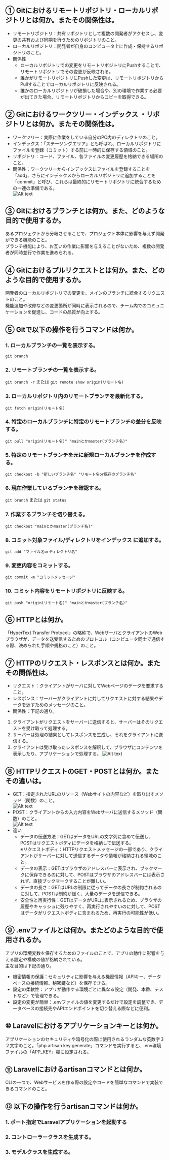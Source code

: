 ## ① Gitにおけるリモートリポジトリ・ローカルリポジトリとは何か。またその関係性は。

* リモートリポジトリ：共有リポジトリとして複数の開発者がアクセスし、変更の共有および同期を行うためのリポジトリのこと。
* ローカルリポジトリ：開発者が自身のコンピュータ上に作成・保持するリポジトリのこと。
* 関係性
    * ローカルリポジトリでの変更をリモートリポジトリにPushすることで、リモートリポジトリでその変更が反映される。
    * 誰かがリモートリポジトリにPushした変更は、リモートリポジトリからPullすることでローカルリポジトリに反映される。
    * 誰かのローカルリポジトリが破損した場合や、別の環境で作業する必要が出てきた場合、リモートリポジトリからコピーを取得できる。

## ② Gitにおけるワークツリー・インデックス ・リポジトリとは何か。またその関係性は。

* ワークツリー：実際に作業をしている自分のPC内のディレクトリのこと。
* インデックス：「ステージングエリア」とも呼ばれ、ローカルリポジトリにファイルを登録（コミット）する前に一時的に保存する領域のこと。
* リポジトリ：コード、ファイル、各ファイルの変更履歴を格納できる場所のこと。
* 関係性：ワークツリーからインデックスにファイルを登録することを「add」、さらにインデックスからローカルリポジトリに追加することを「commit」と呼び、これらは最終的にリモートリポジトリに統合するための一連の準備である。  
![Alt text](../img/08-1_1.png)

## ③ Gitにおけるブランチとは何か。また、どのような目的で使用するか。

あるプロジェクトから分岐させることで、プロジェクト本体に影響を与えず開発ができる機能のこと。  
ブランチ機能により、お互いの作業に影響を与えることがないため、複数の開発者が同時並行で作業を進められる。

## ④ Gitにおけるプルリクエストとは何か。また、どのような目的で使用するか。

開発者のローカルリポジトリでの変更を、メインのブランチに統合するリクエストのこと。  
機能追加や改修などの変更箇所が同時に表示されるので、チーム内でのコミュニケーションを促進し、コードの品質が向上する。

## ⑤ Gitで以下の操作を行うコマンドは何か。

### 1. ローカルブランチの一覧を表示する。

`git branch`

### 2. リモートブランチの一覧を表示する。

`git branch -r` または `git remote show origin(リモート名)`

### 3. ローカルリポジトリ内のリモートブランチを最新化する。

`git fetch origin(リモート名)`

### 4. 特定のローカルブランチに特定のリモートブランチの差分を反映する。

`git pull "origin(リモート名)" "mainとかmaster(ブランチ名)"`

### 5. 特定のリモートブランチを元に新規ローカルブランチを作成する。

`git checkout -b "新しいブランチ名" "リモート名or既存のブランチ名"`

### 6. 現在作業しているブランチを確認する。

`git branch` または `git status`

### 7. 作業するブランチを切り替える。

`git checkout "mainとかmaster(ブランチ名)"`

### 8. コミット対象ファイル/ディレクトリをインデックス に追加する。

`git add "ファイル名orディレクトリ名"`

### 9. 変更内容をコミットする。

`git commit -m "コミットメッセージ"`

### 10. コミット内容をリモートリポジトリに反映する。

`git push "origin(リモート名)" "mainとかmaster(ブランチ名)"`

## ⑥ HTTPとは何か。

「HyperText Transfer Protocol」の略称で、WebサーバとクライアントのWebブラウザが、データを送受信するためのプロトコル（コンピュータ同士で通信する際、決められた手順や規格のこと）のこと。

## ⑦ HTTPのリクエスト・レスポンスとは何か。またその関係性は。

* リクエスト：クライアントがサーバに対してWebページのデータを要求すること。
* レスポンス：サーバーがクライアントに対してリクエストに対する結果やデータを返すためのメッセージのこと。
* 関係性：下記の通り。
1. クライアントがリクエストをサーバーに送信すると、サーバーはそのリクエストを受け取って処理する。
2. サーバーは処理の結果としてレスポンスを生成し、それをクライアントに送信する。
3. クライアントは受け取ったレスポンスを解釈して、ブラウザにコンテンツを表示したり、アプリケーションで処理する。
![Alt text](../img/08-1_2.png)

## ⑧ HTTPリクエストのGET・POSTとは何か。またその違いは。

* GET：指定されたURLのリソース（Webサイトの内容など）を取り出すメソッド（関数）のこと。  
![Alt text](../img/08-1_3.png)
* POST：クライアントからの入力内容をWebサーバに送信するメソッド（関数）のこと。  
![Alt text](../img/08-1_4.png)
* 違い
  * データの伝送方法：GETはデータをURLの文字列に含めて伝送し、POSTはリクエストボディにデータを格納して伝送する。  
  ※リクエストボディ：HTTPリクエストメッセージの一部であり、クライアントがサーバーに対して送信するデータや情報が格納される領域のこと。
  * データの表示：GETはブラウザのアドレスバーに表示され、ブックマークに保存できるのに対して、POSTはブラウザのアドレスバーには表示されず、直接ブックマークすることが難しい。
  * データの長さ：GETはURLの制限に従ってデータの長さが制約されるのに対して、POSTは制約が緩く、大量のデータを送信できる。
  * 安全性と再実行性：GETはデータがURLに表示されるため、ブラウザの履歴やキャッシュに残りやすく、再実行されやすいのに対して、POSTはデータがリクエストボディに含まれるため、再実行の可能性が低い。

## ⑨ .envファイルとは何か。またどのような目的で使用されるか。

アプリの環境変数を保存するためのファイルのことで、アプリの動作に影響を与える設定や構成の値が格納されている。  
主な目的は下記の通り。
* 機密情報の保護：セキュリティに影響を与える機密情報（APIキー、データベースの接続情報、秘密鍵など）を保存できる。
* 設定の柔軟性：アプリが動作する環境ごとに異なる設定（開発、本番、テストなど）で管理できる。
* 設定の変更が簡単：.envファイルの値を変更するだけで設定を調整でき、データベースの接続先やAPIエンドポイントを切り替える際などに便利。

## ⑩ Laravelにおけるアプリケーションキーとは何か。

アプリケーションのセキュリティや暗号化の際に使用されるランダムな英数字３２文字のこと。「php artisan key:generate」コマンドを実行すると、.env環境ファイルの「APP_KEY」欄に設定される。

## ⑪ Laravelにおけるartisanコマンドとは何か。

CLIの一つで、Webサービスを作る際の設定やコードを簡単なコマンドで実装できるコマンドのこと。

## ⑫ 以下の操作を行うartisanコマンドは何か。

### 1. ポート指定でLaravelアプリケーションを起動する

### 2. コントローラークラスを生成する。

### 3. モデルクラスを生成する。